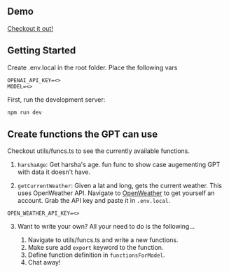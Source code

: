 ## Demo
[Checkout it out!](https://www.loom.com/share/514ccedabecb414f80e79c1627c15df7?sid=3f6965ca-5413-441d-9b56-311349570d2a)

## Getting Started

Create .env.local in the root folder. Place the following vars
```
OPENAI_API_KEY=<>
MODEL=<>
```

First, run the development server:

```bash
npm run dev
```

## Create functions the GPT can use
Checkout utils/funcs.ts to see the currently available functions. 

1. `harshaAge`:
Get harsha's age. fun func to show case augementing GPT with data it doesn't have.

2. `getCurrentWeather`:
Given a lat and long, gets the current weather.
This uses OpenWeather API. Navigate to [OpenWeather](https://home.openweathermap.org/users/sign_in) to get yourself an account. Grab the API key and paste it in `.env.local`.
```
OPEN_WEATHER_API_KEY=<>
```

3. Want to write your own? All your need to do is the following...

    1. Navigate to utils/funcs.ts and write a new functions.
    2. Make sure add `export` keyword to the function.
    3. Define function definition in `functionsForModel`.
    4. Chat away!